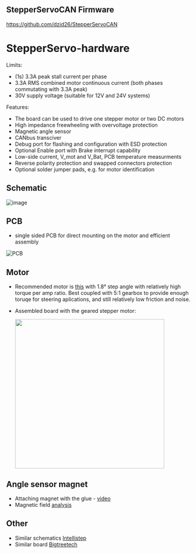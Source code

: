 ## StepperServoCAN Firmware
https://github.com/dzid26/StepperServoCAN

# StepperServo-hardware
Limits:
- (1s) 3.3A peak stall current per phase
- 3.3A RMS combined motor continuous current (both phases commutating with 3.3A peak)
- 30V supply voltage (suitable for 12V and 24V systems)

Features:
- The board can be used to drive one stepper motor or two DC motors
- High impedance freewheeling with overvoltage protection
- Magnetic angle sensor
- CANbus transciver
- Debug port for flashing and configuration with ESD protection
- Optional Enable port with Brake interrupt capability
- Low-side current, V_mot and V_Bat, PCB temperature measurments
- Reverse polarity protection and swapped connectors protection
- Optional solder jumper pads, e.g. for motor identification


## Schematic
![image](https://user-images.githubusercontent.com/841061/215362745-ed1322c2-be20-4ad4-be81-bb878e06834c.png)

## PCB
- single sided PCB for direct mounting on the motor and efficient assembly

    
![PCB](https://user-images.githubusercontent.com/841061/215363469-b34c391d-9c2a-4242-88af-c807af3979e5.png)


## Motor
- Recommended motor is [this](https://www.aliexpress.com/item/4001349087963.html) with 1.8° step angle with relatively high torque per amp ratio. Best coupled with 5:1 gearbox to provide enough toruqe for steering aplications, and still relatively low friction and noise.
- Assembled board with the geared stepper motor:

    <img src="https://cdn.discordapp.com/attachments/697072551792345099/1040094846616092722/rn_image_picker_lib_temp_50f777a1-98be-4415-b568-f546d33a9265.jpg" width="400" />


## Angle sensor magnet
- Attaching magnet with the glue - [video](https://youtu.be/mQyXR3hITy0?t=41)
- Magnetic field [analysis](/Design/Magnet/README.md) 

## Other
- Similar schematics [Intellistep](https://github.com/CAP1Sup/Intellistep/tree/master/Kicad/BTTS57Bv2)
- Similar board [Bigtreetech](https://www.youtube.com/watch?v=nuKLfyWq0CM)
